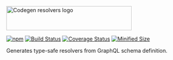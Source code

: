 <img alt="Codegen resolvers logo" src="./img/logo@2x.png" width="330" height="64" /><br />

[![npm](https://img.shields.io/npm/v/codegen-resolvers.svg)](https://www.npmjs.com/package/codegen-resolvers)
[![Build Status](https://img.shields.io/travis/SimpleContacts/codegen-resolvers/master.svg)](https://travis-ci.org/SimpleContacts/codegen-resolvers)
[![Coverage Status](https://img.shields.io/coveralls/SimpleContacts/codegen-resolvers/master.svg)](https://coveralls.io/github/SimpleContacts/codegen-resolvers?branch=master)
[![Minified Size](https://badgen.net/bundlephobia/minzip/codegen-resolvers)](https://bundlephobia.com/result?p=codegen-resolvers)

Generates type-safe resolvers from GraphQL schema definition.
